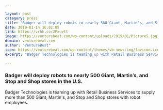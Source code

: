 ```yaml
---

layout: post
category: press
title: "Badger will deploy robots to nearly 500 Giant, Martin’s, and Stop and Shop stores in the U.S."
date: 2019-01-14 16:02:09
link: https://vrhk.co/2Fxuvtt
image: https://venturebeat.com/wp-content/uploads/2019/01/Picture5.jpg?w=1200&strip=all
domain: venturebeat.com
author: "VentureBeat"
icon: https://venturebeat.com/wp-content/themes/vb-news/img/favicon.ico
excerpt: "Badger Technologies is teaming up with Retail Business Services to supply more than 500 Giant, Martin's, and Stop and Shop stores with robot employees."

---
```


### Badger will deploy robots to nearly 500 Giant, Martin’s, and Stop and Shop stores in the U.S.

Badger Technologies is teaming up with Retail Business Services to supply more than 500 Giant, Martin's, and Stop and Shop stores with robot employees.